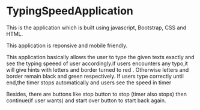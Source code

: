 # TypingSpeedApplication

This is the application which is built using javascript, Bootstrap, CSS and HTML.

This application is reponsive and mobile friendly.

This application basically allows the user to type the given texts exactly and see the typing speeed of user
accordingly.if users encounters any typo,it will give hints with letters and border turned to red . Otherwise letters
and border remain black and green respectively. If users type correctly until end,the timer stops automatically 
and users see the speed in timer

Besides, there are buttons like stop button to stop (timer also stops) then continue(if user wants) and start over button to start back again.
